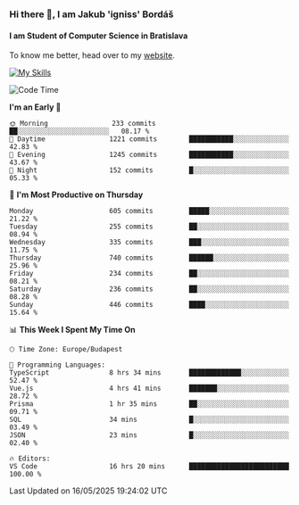 ### Hi there 👋, I am Jakub 'igniss' Bordáš

#### I am Student of Computer Science in Bratislava
To know me better, head over to my [website](https://bordas.sk).

[![My Skills](https://skillicons.dev/icons?i=js,typescript,html,css,figma,svelte,vue,next,postgresql,nest,express,nodejs)](https://bordas.sk)


<!--START_SECTION:waka-->
![Code Time](http://img.shields.io/badge/Code%20Time-1%2C895%20hrs%2052%20mins-blue)

**I'm an Early 🐤** 

```text
🌞 Morning                233 commits         ██░░░░░░░░░░░░░░░░░░░░░░░   08.17 % 
🌆 Daytime                1221 commits        ███████████░░░░░░░░░░░░░░   42.83 % 
🌃 Evening                1245 commits        ███████████░░░░░░░░░░░░░░   43.67 % 
🌙 Night                  152 commits         █░░░░░░░░░░░░░░░░░░░░░░░░   05.33 % 
```
📅 **I'm Most Productive on Thursday** 

```text
Monday                   605 commits         █████░░░░░░░░░░░░░░░░░░░░   21.22 % 
Tuesday                  255 commits         ██░░░░░░░░░░░░░░░░░░░░░░░   08.94 % 
Wednesday                335 commits         ███░░░░░░░░░░░░░░░░░░░░░░   11.75 % 
Thursday                 740 commits         ██████░░░░░░░░░░░░░░░░░░░   25.96 % 
Friday                   234 commits         ██░░░░░░░░░░░░░░░░░░░░░░░   08.21 % 
Saturday                 236 commits         ██░░░░░░░░░░░░░░░░░░░░░░░   08.28 % 
Sunday                   446 commits         ████░░░░░░░░░░░░░░░░░░░░░   15.64 % 
```


📊 **This Week I Spent My Time On** 

```text
🕑︎ Time Zone: Europe/Budapest

💬 Programming Languages: 
TypeScript               8 hrs 34 mins       █████████████░░░░░░░░░░░░   52.47 % 
Vue.js                   4 hrs 41 mins       ███████░░░░░░░░░░░░░░░░░░   28.72 % 
Prisma                   1 hr 35 mins        ██░░░░░░░░░░░░░░░░░░░░░░░   09.71 % 
SQL                      34 mins             █░░░░░░░░░░░░░░░░░░░░░░░░   03.49 % 
JSON                     23 mins             █░░░░░░░░░░░░░░░░░░░░░░░░   02.40 % 

🔥 Editors: 
VS Code                  16 hrs 20 mins      █████████████████████████   100.00 % 
```


 Last Updated on 16/05/2025 19:24:02 UTC
<!--END_SECTION:waka-->

